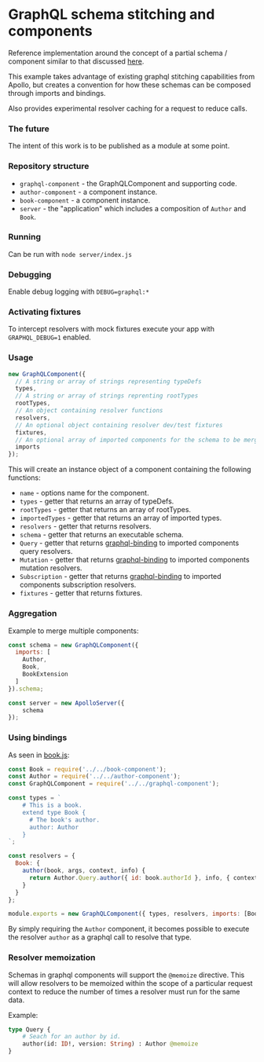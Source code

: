 # GraphQL schema stitching and components

Reference implementation around the concept of a partial schema / component similar to that discussed [here](https://medium.com/homeaway-tech-blog/distributed-graphql-schema-development-npm-modules-d734a3cb6f12).

This example takes advantage of existing graphql stitching capabilities from Apollo, but creates a convention 
for how these schemas can be composed through imports and bindings.

Also provides experimental resolver caching for a request to reduce calls.

### The future

The intent of this work is to be published as a module at some point.

### Repository structure

- `graphql-component` - the GraphQLComponent and supporting code.
- `author-component` - a component instance.
- `book-component` - a component instance.
- `server` - the "application" which includes a composition of `Author` and `Book`.

### Running

Can be run with `node server/index.js`

### Debugging

Enable debug logging with `DEBUG=graphql:*`

### Activating fixtures

To intercept resolvers with mock fixtures execute your app with `GRAPHQL_DEBUG=1` enabled.

### Usage

```javascript
new GraphQLComponent({ 
  // A string or array of strings representing typeDefs
  types,
  // A string or array of strings reprenting rootTypes
  rootTypes,
  // An object containing resolver functions
  resolvers, 
  // An optional object containing resolver dev/test fixtures
  fixtures,
  // An optional array of imported components for the schema to be merged with
  imports
});
```

This will create an instance object of a component containing the following functions:

- `name` - options name for the component.
- `types` - getter that returns an array of typeDefs.
- `rootTypes` - getter that returns an array of rootTypes.
- `importedTypes` - getter that returns an array of imported types.
- `resolvers` - getter that returns resolvers.
- `schema` - getter that returns an executable schema.
- `Query` - getter that returns [graphql-binding](https://github.com/graphql-binding/graphql-binding) to imported components query resolvers.
- `Mutation` - getter that returns [graphql-binding](https://github.com/graphql-binding/graphql-binding) to imported components mutation resolvers.
- `Subscription` - getter that returns [graphql-binding](https://github.com/graphql-binding/graphql-binding) to imported components subscription resolvers.
- `fixtures` - getter that returns fixtures.

### Aggregation 

Example to merge multiple components:

```javascript
const schema = new GraphQLComponent({
  imports: [
    Author,
    Book,
    BookExtension
  ]
}).schema;

const server = new ApolloServer({
    schema
});
```

### Using bindings

As seen in [book.js](server/custom/book.js):

```javascript
const Book = require('../../book-component');
const Author = require('../../author-component');
const GraphQLComponent = require('../../graphql-component');

const types = `
    # This is a book.
    extend type Book {
      # The book's author.
      author: Author
    }
`;

const resolvers = {
  Book: {
    author(book, args, context, info) {
      return Author.Query.author({ id: book.authorId }, info, { context });
    }
  }
};

module.exports = new GraphQLComponent({ types, resolvers, imports: [Book, Author] });
```

By simply requiring the `Author` component, it becomes possible to execute the resolver `author` as a graphql call to resolve that type.

### Resolver memoization

Schemas in graphql components will support the `@memoize` directive. This will allow resolvers to be memoized within the 
scope of a particular request context to reduce the number of times a resolver must run for the same data.

Example:

```graphql
type Query {
    # Seach for an author by id.
    author(id: ID!, version: String) : Author @memoize
}
```